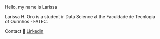 Hello, my name is Larissa

Larissa H. Ono is a student in Data Science at the Faculdade de Tecnlogia of Ourinhos - FATEC. 

Contact
👔 [Linkedin](https://www.linkedin.com/in/larissa-ono-9271141b6/)
